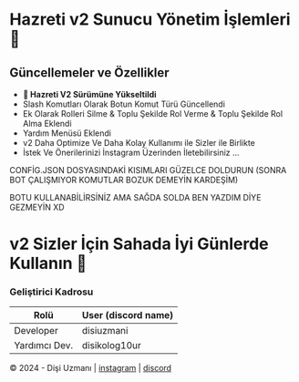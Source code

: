 # Hazreti v2 Sunucu Yönetim İşlemleri 🎉

## Güncellemeler ve Özellikler
- **🎉 Hazreti V2 Sürümüne Yükseltildi**
- Slash Komutları Olarak Botun Komut Türü Güncellendi
- Ek Olarak Rolleri Silme & Toplu Şekilde Rol Verme & Toplu Şekilde Rol Alma Eklendi
- Yardım Menüsü Eklendi
- v2 Daha Optimize Ve Daha Kolay Kullanımı ile Sizler ile Birlikte
- İstek Ve Önerilerinizi İnstagram Üzerinden İletebilirsiniz ... 

CONFİG.JSON DOSYASINDAKİ KISIMLARI GÜZELCE DOLDURUN (SONRA BOT ÇALIŞMIYOR KOMUTLAR BOZUK DEMEYİN KARDEŞİM)

BOTU KULLANABİLİRSİNİZ AMA SAĞDA SOLDA BEN YAZDIM DİYE GEZMEYİN XD


# v2 Sizler İçin Sahada İyi Günlerde Kullanın 🎉


### Geliştirici Kadrosu
|Rolü             |User (discord name)|
|-----------------|-------------------|
|Developer        |disiuzmani         |
|Yardımcı Dev.    |disikolog10ur      |




© 2024 - Dişi Uzmanı | [instagram](https://instagram.com/disiuzmani) | [discord](https://discord.com/users/274549490235736075) 

